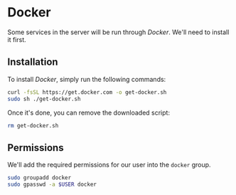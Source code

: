 # Docker

Some services in the server will be run through *Docker*. We'll need to install it first.

## Installation

To install *Docker*, simply run the following commands:

```bash
curl -fsSL https://get.docker.com -o get-docker.sh
sudo sh ./get-docker.sh
```

Once it's done, you can remove the downloaded script:

```bash
rm get-docker.sh
```

## Permissions

We'll add the required permissions for our user into the `docker` group.

```bash
sudo groupadd docker
sudo gpasswd -a $USER docker
```
